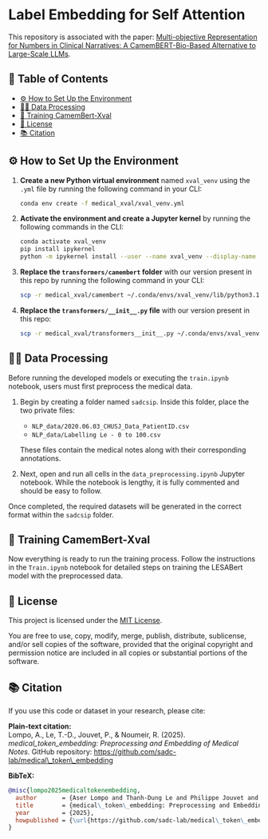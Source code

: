 # Label Embedding for Self Attention

This repository is associated with the paper: [Multi-objective Representation for Numbers in Clinical Narratives: A CamemBERT-Bio-Based Alternative to Large-Scale LLMs](https://arxiv.org/abs/2405.18448).

## 📑 Table of Contents

- [⚙️ How to Set Up the Environment](#-how-to-set-up-the-environment)
- [🧑‍⚕️ Data Processing](#-data-processing)
- [🚀 Training CamemBert-Xval](#-training-camembert-xval)
- [📄 License](#-license)
- [📚 Citation](#-citation)

## ⚙️ How to Set Up the Environment

1. **Create a new Python virtual environment** named `xval_venv` using the `.yml` file by running the following command in your CLI:
    ```bash
    conda env create -f medical_xval/xval_venv.yml
    ```

2. **Activate the environment and create a Jupyter kernel** by running the following commands in the CLI:
    ```bash
    conda activate xval_venv
    pip install ipykernel
    python -m ipykernel install --user --name xval_venv --display-name "xval_venv"
    ```

3. **Replace the `transformers/camembert` folder** with our version present in this repo by running the following command in your CLI:
    ```bash
    scp -r medical_xval/camembert ~/.conda/envs/xval_venv/lib/python3.11/site-packages/transformers/models
    ```

4. **Replace the `transformers/__init__.py` file** with our version present in this repo:
    ```bash
    scp -r medical_xval/transformers__init__.py ~/.conda/envs/xval_venv/lib/python3.11/site-packages/transformers/__init__.py
    ```

## 🧑‍⚕️ Data Processing

Before running the developed models or executing the `train.ipynb` notebook, users must first preprocess the medical data.

1. Begin by creating a folder named `sadcsip`. Inside this folder, place the two private files:
   - `NLP_data/2020.06.03_CHUSJ_Data_PatientID.csv`
   - `NLP_data/Labelling Le - 0 to 100.csv`

   These files contain the medical notes along with their corresponding annotations.

2. Next, open and run all cells in the `data_preprocessing.ipynb` Jupyter notebook. While the notebook is lengthy, it is fully commented and should be easy to follow.

Once completed, the required datasets will be generated in the correct format within the `sadcsip` folder.

## 🚀 Training CamemBert-Xval

Now everything is ready to run the training process. Follow the instructions in the `Train.ipynb` notebook for detailed steps on training the LESABert model with the preprocessed data.

## 📄 License

This project is licensed under the [MIT License](LICENSE).

You are free to use, copy, modify, merge, publish, distribute, sublicense, and/or sell copies of the software, provided that the original copyright and permission notice are included in all copies or substantial portions of the software.

## 📚 Citation

If you use this code or dataset in your research, please cite:

**Plain-text citation:**  
Lompo, A., Le, T.-D., Jouvet, P., & Noumeir, R. (2025). *medical\_token\_embedding: Preprocessing and Embedding of Medical Notes*. GitHub repository: https://github.com/sadc-lab/medical\_token\_embedding

**BibTeX:**
```bibtex
@misc{lompo2025medicaltokenembedding,
  author       = {Aser Lompo and Thanh-Dung Le and Philippe Jouvet and Rita Noumeir},
  title        = {medical\_token\_embedding: Preprocessing and Embedding of Medical Notes},
  year         = {2025},
  howpublished = {\url{https://github.com/sadc-lab/medical\_token\_embedding}},
}